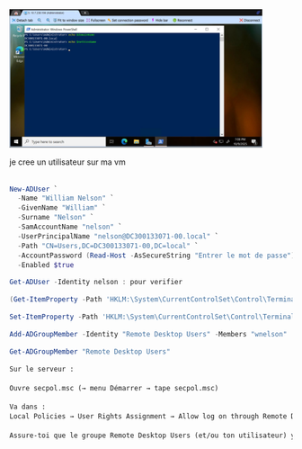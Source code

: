 <img src="images/1.jpg" alt="images" width="450"/>

je cree un utilisateur sur ma vm
```powershell

New-ADUser `
  -Name "William Nelson" `
  -GivenName "William" `
  -Surname "Nelson" `
  -SamAccountName "nelson" `
  -UserPrincipalName "nelson@DC300133071-00.local" `
  -Path "CN=Users,DC=DC300133071-00,DC=local" `
  -AccountPassword (Read-Host -AsSecureString "Entrer le mot de passe") `
  -Enabled $true
```
```powershell
Get-ADUser -Identity nelson : pour verifier
```
```powershell
(Get-ItemProperty -Path 'HKLM:\System\CurrentControlSet\Control\Terminal Server' -Name fDenyTSConnections).fDenyTSConnections
```
```powershell
Set-ItemProperty -Path 'HKLM:\System\CurrentControlSet\Control\Terminal Server' -Name fDenyTSConnections -Value 0
```
```powershell
Add-ADGroupMember -Identity "Remote Desktop Users" -Members "wnelson"
```
```powershell
Get-ADGroupMember "Remote Desktop Users"
```
```txt
Sur le serveur :

Ouvre secpol.msc (→ menu Démarrer → tape secpol.msc)

Va dans :
Local Policies → User Rights Assignment → Allow log on through Remote Desktop Services

Assure-toi que le groupe Remote Desktop Users (et/ou ton utilisateur) y figure.
```
